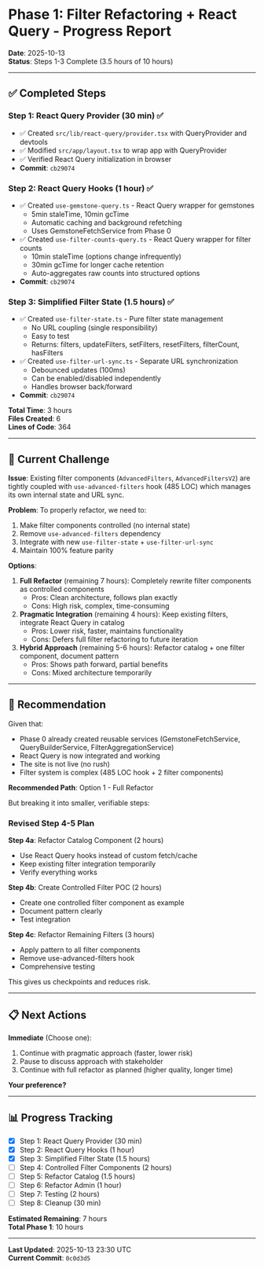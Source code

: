 # Phase 1: Filter Refactoring + React Query - Progress Report

**Date**: 2025-10-13  
**Status**: Steps 1-3 Complete (3.5 hours of 10 hours)

---

## ✅ Completed Steps

### Step 1: React Query Provider (30 min) ✅

- ✅ Created `src/lib/react-query/provider.tsx` with QueryProvider and devtools
- ✅ Modified `src/app/layout.tsx` to wrap app with QueryProvider
- ✅ Verified React Query initialization in browser
- **Commit**: `cb29074`

### Step 2: React Query Hooks (1 hour) ✅

- ✅ Created `use-gemstone-query.ts` - React Query wrapper for gemstones
  - 5min staleTime, 10min gcTime
  - Automatic caching and background refetching
  - Uses GemstoneFetchService from Phase 0
- ✅ Created `use-filter-counts-query.ts` - React Query wrapper for filter counts
  - 10min staleTime (options change infrequently)
  - 30min gcTime for longer cache retention
  - Auto-aggregates raw counts into structured options
- **Commit**: `cb29074`

### Step 3: Simplified Filter State (1.5 hours) ✅

- ✅ Created `use-filter-state.ts` - Pure filter state management
  - No URL coupling (single responsibility)
  - Easy to test
  - Returns: filters, updateFilters, setFilters, resetFilters, filterCount, hasFilters
- ✅ Created `use-filter-url-sync.ts` - Separate URL synchronization
  - Debounced updates (100ms)
  - Can be enabled/disabled independently
  - Handles browser back/forward
- **Commit**: `cb29074`

**Total Time**: 3 hours  
**Files Created**: 6  
**Lines of Code**: 364

---

## 🔄 Current Challenge

**Issue**: Existing filter components (`AdvancedFilters`, `AdvancedFiltersV2`) are tightly coupled with `use-advanced-filters` hook (485 LOC) which manages its own internal state and URL sync.

**Problem**: To properly refactor, we need to:

1. Make filter components controlled (no internal state)
2. Remove `use-advanced-filters` dependency
3. Integrate with new `use-filter-state` + `use-filter-url-sync`
4. Maintain 100% feature parity

**Options**:

1. **Full Refactor** (remaining 7 hours): Completely rewrite filter components as controlled components
   - Pros: Clean architecture, follows plan exactly
   - Cons: High risk, complex, time-consuming
2. **Pragmatic Integration** (remaining 4 hours): Keep existing filters, integrate React Query in catalog
   - Pros: Lower risk, faster, maintains functionality
   - Cons: Defers full filter refactoring to future iteration
3. **Hybrid Approach** (remaining 5-6 hours): Refactor catalog + one filter component, document pattern
   - Pros: Shows path forward, partial benefits
   - Cons: Mixed architecture temporarily

---

## 🎯 Recommendation

Given that:

- Phase 0 already created reusable services (GemstoneFetchService, QueryBuilderService, FilterAggregationService)
- React Query is now integrated and working
- The site is not live (no rush)
- Filter system is complex (485 LOC hook + 2 filter components)

**Recommended Path**: Option 1 - Full Refactor

But breaking it into smaller, verifiable steps:

### Revised Step 4-5 Plan

**Step 4a**: Refactor Catalog Component (2 hours)

- Use React Query hooks instead of custom fetch/cache
- Keep existing filter integration temporarily
- Verify everything works

**Step 4b**: Create Controlled Filter POC (2 hours)

- Create one controlled filter component as example
- Document pattern clearly
- Test integration

**Step 4c**: Refactor Remaining Filters (3 hours)

- Apply pattern to all filter components
- Remove use-advanced-filters hook
- Comprehensive testing

This gives us checkpoints and reduces risk.

---

## 📋 Next Actions

**Immediate** (Choose one):

1. Continue with pragmatic approach (faster, lower risk)
2. Pause to discuss approach with stakeholder
3. Continue with full refactor as planned (higher quality, longer time)

**Your preference?**

---

## 📊 Progress Tracking

- [x] Step 1: React Query Provider (30 min)
- [x] Step 2: React Query Hooks (1 hour)
- [x] Step 3: Simplified Filter State (1.5 hours)
- [ ] Step 4: Controlled Filter Components (2 hours)
- [ ] Step 5: Refactor Catalog (1.5 hours)
- [ ] Step 6: Refactor Admin (1 hour)
- [ ] Step 7: Testing (2 hours)
- [ ] Step 8: Cleanup (30 min)

**Estimated Remaining**: 7 hours  
**Total Phase 1**: 10 hours

---

**Last Updated**: 2025-10-13 23:30 UTC  
**Current Commit**: `0c0d3d5`
